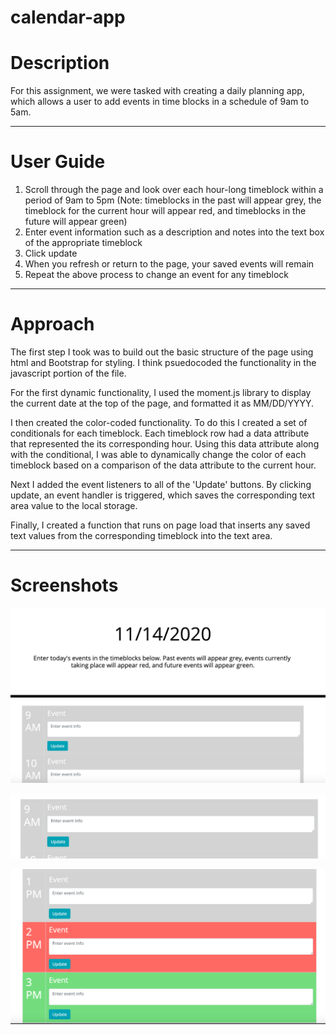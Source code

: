 # calendar-app

# Description

For this assignment, we were tasked with creating a daily planning app, which allows a user to add events in time blocks in a schedule of 9am to 5am.

---

# User Guide

1. Scroll through the page and look over each hour-long timeblock within a period of 9am to 5pm (Note: timeblocks in the past will appear grey, the timeblock for the current hour will appear red, and timeblocks in the future will appear green)
2. Enter event information such as a description and notes into the text box of the appropriate timeblock
3. Click update
4. When you refresh or return to the page, your saved events will remain
5. Repeat the above process to change an event for any timeblock

---

# Approach

The first step I took was to build out the basic structure of the page using html and Bootstrap for styling. I think psuedocoded the functionality in the javascript portion of the file. 

For the first dynamic functionality, I used the moment.js library to display the current date at the top of the page, and formatted it as MM/DD/YYYY.

I then created the color-coded functionality. To do this I created a set of conditionals for each timeblock. Each timeblock row had a data attribute that represented the its corresponding hour. Using this data attribute along with the conditional, I was able to dynamically change the color of each timeblock based on a comparison of the data attribute to the current hour.

Next I added the event listeners to all of the 'Update' buttons. By clicking update, an event handler is triggered, which saves the corresponding text area value to the local storage.

Finally, I created a function that runs on page load that inserts any saved text values from the corresponding timeblock into the text area. 

---

# Screenshots

![broadview](Assets/broad-view.png)

![timeblock](Assets/timeblock.png)

![color-coded](Assets/color-coded.png)

